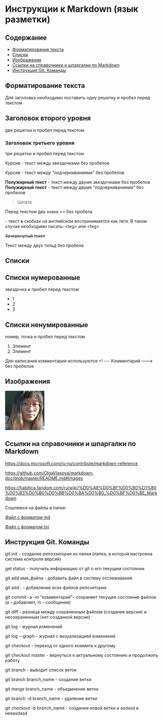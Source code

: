 # Инструкции к Markdown (язык разметки)

## **Содержание**

* [Форматирование текста](#содержание)
* [Списки](#списки)
* [Изображения](#изображения)
* [Ссылки на справочники и шпаргалки по Markdown](#ссылки-на-справочники-и-шпаргалки-по-markdown)
* [Инструкция Git. Команды](#инструкция-git-команды)

## **Форматирование текста**
Для заголовка необходимо поставить одну решетку и пробел перед текстом


## Заголовок второго уровня
две решетки и пробел перед текстом

### Заголовок третьего уровня
три решетки и пробел перед текстом

*Курсив* - текст между звездочками без пробелов

_Курсив_ - текст между "подчеркиваниями" без пробелов

**Полужирный текст** - текст между двумя звездочками без пробелов
__Полужирный текст__ - текст между двумя "подчеркиваниями" без пробелов

>Цитата

Перед текстом два знака >> без пробела

<teg> - текст в скобках на английском воспринимается как теги. В таком случае необходимо писать: \<teg> или &lt;teg&gt;

~~Зачеркнутый текст~~

Текст между двух тильд без пробела

## **Списки**
## Списки нумерованные 
звездочка и пробел перед текстом
* 1
* 2
* 3

## Списки ненумированные
номер, точка и пробел перед текстом
1. Элемент
2. Элемент

<!--- Here's my comment --->
Для написания комментария используются <! --- Комментарий ---> без пробелов


## **Изображения**


![Вставка изображения](avatar.jpg "it's me")



## **Ссылки на справочники и шпаргалки по Markdown**

https://docs.microsoft.com/ru-ru/contribute/markdown-reference

https://github.com/OlgaVlasova/markdown-doc/blob/master/README.md#Images

https://habitica.fandom.com/ru/wiki/%D0%A8%D0%BF%D0%B0%D1%80%D0%B3%D0%B0%D0%BB%D0%BA%D0%B0_%D0%BF%D0%BE_Markdown

Сошлемся на файлы в папке:

[Файл с форматом md](Пример1.md)

[Файл с форматом txt](Пример2.txt)



## **Инструкция Git. Команды**


git init - создание репоззитория из папки (папка, в которой настроена система контроля версий)

get status - получить информацию от git о его текущем состоянии

git add имя_файла - добавить файл в систему отслеживания

git add . - добавление всех файлов репозитория

git commit -a -m "комментарий"- сохраняет текущее состояние файлов (a - добавляет, m - сообщение)

git diff - разница между сохраненным файлом (создание версии) и несохраненным (нет созданной версии)

git log - журнал изменений

git log --graph - журнал с визуализацией изменений

git checkout - переход от одного коммита к другому

git checkout master - вернуться к актуальному состоянию и продолжить работу

git branch - выводит список веток

git branch branch_name - создание ветки

git merge branch_name - объединение веток

git branch -d branch_name - удаление ветки



git checkout -b branch_name - создание новой ветки и asdasd в нееasdasd